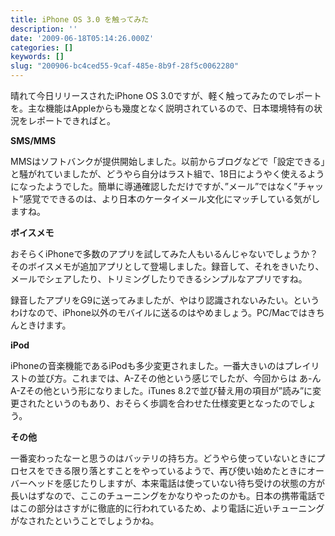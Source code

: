 ```yaml
---
title: iPhone OS 3.0 を触ってみた
description: ''
date: '2009-06-18T05:14:26.000Z'
categories: []
keywords: []
slug: "200906-bc4ced55-9caf-485e-8b9f-28f5c0062280"
---
```

晴れて今日リリースされたiPhone OS 3.0ですが、軽く触ってみたのでレポートを。主な機能はAppleからも幾度となく説明されているので、日本環境特有の状況をレポートできればと。

**SMS/MMS**

MMSはソフトバンクが提供開始しました。以前からブログなどで「設定できる」と騒がれていましたが、どうやら自分はラスト組で、18日にようやく使えるようになったようでした。簡単に導通確認しただけですが、”メール”ではなく”チャット”感覚でできるのは、より日本のケータイメール文化にマッチしている気がしますね。

**ボイスメモ**

おそらくiPhoneで多数のアプリを試してみた人もいるんじゃないでしょうか？そのボイスメモが追加アプリとして登場しました。録音して、それをきいたり、メールでシェアしたり、トリミングしたりできるシンプルなアプリですね。

録音したアプリをG9に送ってみましたが、やはり認識されないみたい。というわけなので、iPhone以外のモバイルに送るのはやめましょう。PC/Macではきちんときけます。

**iPod**

iPhoneの音楽機能であるiPodも多少変更されました。一番大きいのはプレイリストの並び方。これまでは、A-Zその他という感じでしたが、今回からは あ-んA-Zその他という形になりました。iTunes 8.2で並び替え用の項目が”読み”に変更されたというのもあり、おそらく歩調を合わせた仕様変更となったのでしょう。

**その他**

一番変わったなーと思うのはバッテリの持ち方。どうやら使っていないときにプロセスをできる限り落とすことをやっているようで、再び使い始めたときにオーバーヘッドを感じたりしますが、本来電話は使っていない待ち受けの状態の方が長いはずなので、ここのチューニングをかなりやったのかも。日本の携帯電話ではこの部分はさすがに徹底的に行われているため、より電話に近いチューニングがなされたということでしょうかね。